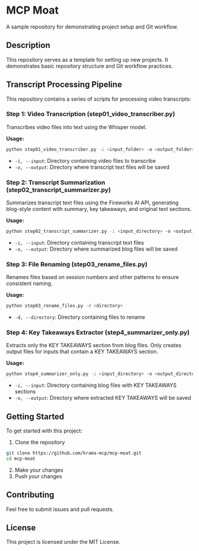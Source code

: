 # MCP Moat

A sample repository for demonstrating project setup and Git workflow.

## Description

This repository serves as a template for setting up new projects. It demonstrates basic repository structure and Git workflow practices.

## Transcript Processing Pipeline

This repository contains a series of scripts for processing video transcripts:

### Step 1: Video Transcription (step01_video_transcriber.py)

Transcribes video files into text using the Whisper model.

**Usage:**
```bash
python step01_video_transcriber.py -i <input_folder> -o <output_folder>
```

- `-i, --input`: Directory containing video files to transcribe
- `-o, --output`: Directory where transcript text files will be saved

### Step 2: Transcript Summarization (step02_transcript_summarizer.py)

Summarizes transcript text files using the Fireworks AI API, generating blog-style content with summary, key takeaways, and original text sections.

**Usage:**
```bash
python step02_transcript_summarizer.py -i <input_directory> -o <output_directory>
```

- `-i, --input`: Directory containing transcript text files
- `-o, --output`: Directory where summarized blog files will be saved

### Step 3: File Renaming (step03_rename_files.py)

Renames files based on session numbers and other patterns to ensure consistent naming.

**Usage:**
```bash
python step03_rename_files.py -d <directory>
```

- `-d, --directory`: Directory containing files to rename

### Step 4: Key Takeaways Extractor (step4_summarizer_only.py)

Extracts only the KEY TAKEAWAYS section from blog files. Only creates output files for inputs that contain a KEY TAKEAWAYS section.

**Usage:**
```bash
python step4_summarizer_only.py -i <input_directory> -o <output_directory>
```

- `-i, --input`: Directory containing blog files with KEY TAKEAWAYS sections
- `-o, --output`: Directory where extracted KEY TAKEAWAYS will be saved

## Getting Started

To get started with this project:

1. Clone the repository
```bash
git clone https://github.com/krama-mcp/mcp-moat.git
cd mcp-moat
```

2. Make your changes
3. Push your changes

## Contributing

Feel free to submit issues and pull requests.

## License

This project is licensed under the MIT License.